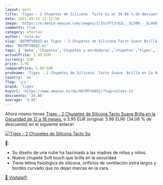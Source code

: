 ```yaml
---
layout: post
title: 'Tigex - 2 Chupetes de Silicona  Tacto Su al 34.06 % de descuento'
date: 2021-09-25 11:12:56
image: 'https://m.media-amazon.com/images/I/31uTFt3rb2L._SL500_._SL400_.jpg'
comments: true
category: ofertas
author: 'tole.es'
slug: 'B07MTV88Q2-es Tigex - 2 Chupetes de Silicona Tacto Suave Brilla en la...'
sku: 'B07MTV88Q2-es'
tags: [ 'Bebé','Chupetes','Chupetes y mordedores','chupetes','tigex', ]
actualPrice: 3.95 EUR
currency: EUR
price: 3.95
comparePrice: 5.99 EUR
prodname: 'Tigex - 2 Chupetes de Silicona  Tacto Suave  Brilla en la Oscuridad  de 12 a 18 meses.'
country: 'es'
flag: '🇪🇸'
brand: 'Tigex'
buyurl: 'https://www.amazon.es/dp/B07MTV88Q2/?tag=tolees-21'
descuento: '34.06'
average: '3.95'
---
```


Ahora mismo tienes [Tigex - 2 Chupetes de Silicona  Tacto Suave  Brilla en la Oscuridad  de 12 a 18 meses.](https://www.amazon.es/dp/B07MTV88Q2/?tag=tolees-21) a 3.95 EUR (original: 5.99 EUR) (34.06 %  de descuento) en el siguiente enlace!

[![Tigex - 2 Chupetes de Silicona  Tacto Su](https://m.media-amazon.com/images/I/31uTFt3rb2L._SL500_._SL400_.jpg)](https://www.amazon.es/dp/B07MTV88Q2/?tag=tolees-21)

🔎:

- Su diseño de una nube ha fascinado a las madres de niñas y niños
- Nuevo chupete Soft touch que brilla en la oscuridad
- Tiene tetina fisiológica de silicona, orificios de ventilación extra largos y bordes curvado que no dejan marcas en la cara.

[🛒 Visítala!!!](https://www.amazon.es/dp/B07MTV88Q2/?tag=tolees-21)
